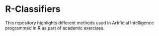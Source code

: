 # R-Classifiers

This repository highlights different methods used in Artificial Intelligence programmed in R as part of academic exercises.


